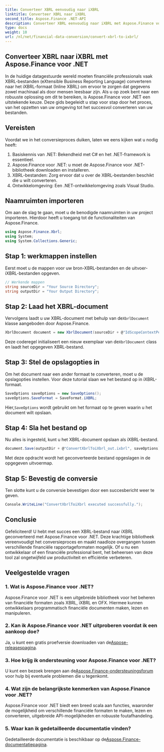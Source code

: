 ```yaml
---
title: Converteer XBRL eenvoudig naar iXBRL
linktitle: Converteer XBRL naar iXBRL
second_title: Aspose.Finance .NET-API
description: Converteer XBRL eenvoudig naar iXBRL met Aspose.Finance voor .NET. Volg onze stapsgewijze handleiding voor een naadloze overgang. #Aspose #Financiën
type: docs
weight: 10
url: /nl/net/financial-data-conversion/convert-xbrl-to-ixbrl/
---
```

## Converteer XBRL naar iXBRL met Aspose.Finance voor .NET
In de huidige datagestuurde wereld moeten financiële professionals vaak XBRL-bestanden (eXtensible Business Reporting Language) converteren naar het iXBRL-formaat (Inline XBRL) om ervoor te zorgen dat gegevens zowel machinaal als door mensen leesbaar zijn. Als u op zoek bent naar een robuuste oplossing om dit te bereiken, is Aspose.Finance voor .NET een uitstekende keuze. Deze gids begeleidt u stap voor stap door het proces, van het opzetten van uw omgeving tot het succesvol converteren van uw bestanden.
## Vereisten
Voordat we in het conversieproces duiken, laten we eens kijken wat u nodig heeft:
1. Basiskennis van .NET: Bekendheid met C# en het .NET-framework is essentieel.
2. Aspose.Finance voor .NET: u moet de Aspose.Finance voor .NET-bibliotheek downloaden en installeren.
3. XBRL-bestanden: Zorg ervoor dat u over de XBRL-bestanden beschikt die u wilt converteren.
4. Ontwikkelomgeving: Een .NET-ontwikkelomgeving zoals Visual Studio.
## Naamruimten importeren
Om aan de slag te gaan, moet u de benodigde naamruimten in uw project importeren. Hierdoor heeft u toegang tot de functionaliteiten van Aspose.Finance.
```csharp
using Aspose.Finance.Xbrl;
using System;
using System.Collections.Generic;
```
## Stap 1: werkmappen instellen
Eerst moet u de mappen voor uw bron-XBRL-bestanden en de uitvoer-iXBRL-bestanden opgeven.
```csharp
// Werkende mappen
string sourceDir = "Your Source Directory";
string outputDir = "Your Output Directory";
```
## Stap 2: Laad het XBRL-document
 Vervolgens laadt u uw XBRL-document met behulp van de`XbrlDocument` klasse aangeboden door Aspose.Finance.
```csharp
XbrlDocument document = new XbrlDocument(sourceDir + @"IdScopeContextPeriodStartAfterEnd.xml");
```
 Deze coderegel initialiseert een nieuw exemplaar van de`XbrlDocument` class en laadt het opgegeven XBRL-bestand.
## Stap 3: Stel de opslagopties in
Om het document naar een ander formaat te converteren, moet u de opslagopties instellen. Voor deze tutorial slaan we het bestand op in iXBRL-formaat.
```csharp
SaveOptions saveOptions = new SaveOptions();
saveOptions.SaveFormat = SaveFormat.iXBRL;
```
 Hier,`SaveOptions` wordt gebruikt om het formaat op te geven waarin u het document wilt opslaan.
## Stap 4: Sla het bestand op
Nu alles is ingesteld, kunt u het XBRL-document opslaan als iXBRL-bestand.
```csharp
document.Save(outputDir + @"ConvertXbrlToiXbrl_out.ixbrl", saveOptions);
```
Met deze opdracht wordt het geconverteerde bestand opgeslagen in de opgegeven uitvoermap.
## Stap 5: Bevestig de conversie
Ten slotte kunt u de conversie bevestigen door een succesbericht weer te geven.
```csharp
Console.WriteLine("ConvertXbrlToiXbrl executed successfully.");
```
## Conclusie
Gefeliciteerd! U hebt met succes een XBRL-bestand naar iXBRL geconverteerd met Aspose.Finance voor .NET. Deze krachtige bibliotheek vereenvoudigt het conversieproces en maakt naadloze overgangen tussen verschillende financiële rapportageformaten mogelijk. Of u nu een ontwikkelaar of een financiële professional bent, het beheersen van deze tool zal ongetwijfeld uw productiviteit en efficiëntie verbeteren.
## Veelgestelde vragen
### 1. Wat is Aspose.Finance voor .NET?
Aspose.Finance voor .NET is een uitgebreide bibliotheek voor het beheren van financiële formaten zoals XBRL, iXBRL en OFX. Hiermee kunnen ontwikkelaars programmatisch financiële documenten maken, lezen en manipuleren.
### 2. Kan ik Aspose.Finance voor .NET uitproberen voordat ik een aankoop doe?
 Ja, u kunt een gratis proefversie downloaden van de[Aspose-releasespagina](https://releases.aspose.com/finance/net/).
### 3. Hoe krijg ik ondersteuning voor Aspose.Finance voor .NET?
 U kunt een bezoek brengen aan de[Aspose.Finance-ondersteuningsforum](https://forum.aspose.com/c/finance/43) voor hulp bij eventuele problemen die u tegenkomt.
### 4. Wat zijn de belangrijkste kenmerken van Aspose.Finance voor .NET?
Aspose.Finance voor .NET biedt een breed scala aan functies, waaronder de mogelijkheid om verschillende financiële formaten te maken, lezen en converteren, uitgebreide API-mogelijkheden en robuuste foutafhandeling.
### 5. Waar kan ik gedetailleerde documentatie vinden?
 Gedetailleerde documentatie is beschikbaar op de[Aspose.Finance-documentatiepagina](https://reference.aspose.com/finance/net/).
